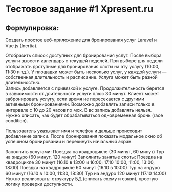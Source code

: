 # Тестовое задание #1 Xpresent.ru

## Формулировка:
Создать простое веб-приложение для бронирования услуг Laravel и Vue.js (Inertia).

Отобразить список доступных для бронирования услуг. После выбора услуги вывести календарь с текущей неделей. При выборе дня недели отображать доступные для бронирования слоты на эту услугу (10:00, 11:30 и тд.).
У площадки может быть несколько услуг, у каждой услуги — собственная длительность и расписание. Услуга может быть разной длительностью.  
Запись добавляется с привязкой к услуге. Продолжительность берется в зависимости от длительности услуги плюс 30 минут.
Клиент может забронировать услугу, если время не пересекается с другими активными бронированиями.
Возможно добавлять записи только в интервале с 10 до 20 часов по мск.
В вс запись добавлять нельзя.
Нужно описать, как будет обрабатываться одновременная бронь (race condition).

Пользователь указывает имя и телефон и дальше происходит добавление записи. После бронирования показать модальное окно об успешном бронировании и перекинуть начальный экран.

Заполнить услугами:
Поездка на квадроцикле (30 минут, 60 минут)
Тур на эндуро (60 минут, 120 минут)
Заполнить занятые слоты:
Поездка на квадроцикле 30 минут (16.10 в 13:00 и 16:00; 17.10 10:00, 11:00, 13:00, 18:00)
Поездка на квадроцикле 60 минут (16.10 в 10:00)
Тур на эндуро 60 минут (16.10 в 10:00, 11:30, 18:30)
Тур на эндуро 120 минут (17.10 14:00)
Нужно реализовать:
структуру БД (описать схему и связи),
простую логику проверки доступности.
